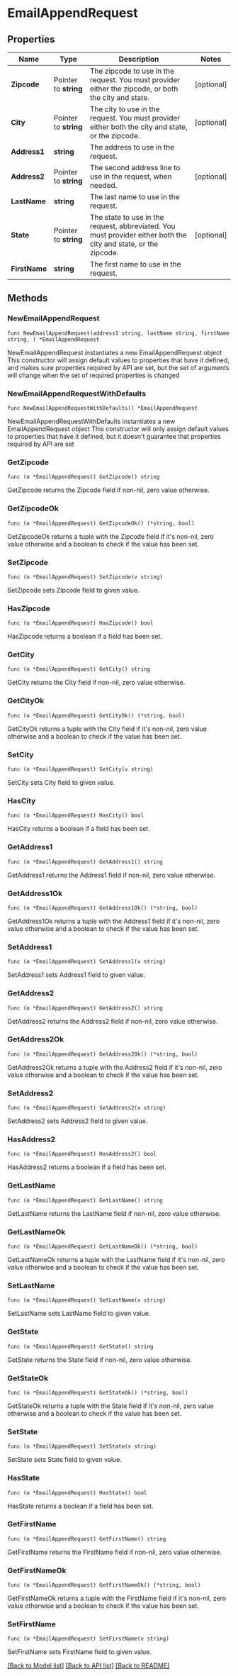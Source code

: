 # EmailAppendRequest

## Properties

Name | Type | Description | Notes
------------ | ------------- | ------------- | -------------
**Zipcode** | Pointer to **string** | The zipcode to use in the request. You must provider either the zipcode, or both the city and state. | [optional] 
**City** | Pointer to **string** | The city to use in the request. You must provider either both the city and state, or the zipcode. | [optional] 
**Address1** | **string** | The address to use in the request. | 
**Address2** | Pointer to **string** | The second address line to use in the request, when needed. | [optional] 
**LastName** | **string** | The last name to use in the request. | 
**State** | Pointer to **string** | The state to use in the request, abbreviated. You must provider either both the city and state, or the zipcode. | [optional] 
**FirstName** | **string** | The first name to use in the request. | 

## Methods

### NewEmailAppendRequest

`func NewEmailAppendRequest(address1 string, lastName string, firstName string, ) *EmailAppendRequest`

NewEmailAppendRequest instantiates a new EmailAppendRequest object
This constructor will assign default values to properties that have it defined,
and makes sure properties required by API are set, but the set of arguments
will change when the set of required properties is changed

### NewEmailAppendRequestWithDefaults

`func NewEmailAppendRequestWithDefaults() *EmailAppendRequest`

NewEmailAppendRequestWithDefaults instantiates a new EmailAppendRequest object
This constructor will only assign default values to properties that have it defined,
but it doesn't guarantee that properties required by API are set

### GetZipcode

`func (o *EmailAppendRequest) GetZipcode() string`

GetZipcode returns the Zipcode field if non-nil, zero value otherwise.

### GetZipcodeOk

`func (o *EmailAppendRequest) GetZipcodeOk() (*string, bool)`

GetZipcodeOk returns a tuple with the Zipcode field if it's non-nil, zero value otherwise
and a boolean to check if the value has been set.

### SetZipcode

`func (o *EmailAppendRequest) SetZipcode(v string)`

SetZipcode sets Zipcode field to given value.

### HasZipcode

`func (o *EmailAppendRequest) HasZipcode() bool`

HasZipcode returns a boolean if a field has been set.

### GetCity

`func (o *EmailAppendRequest) GetCity() string`

GetCity returns the City field if non-nil, zero value otherwise.

### GetCityOk

`func (o *EmailAppendRequest) GetCityOk() (*string, bool)`

GetCityOk returns a tuple with the City field if it's non-nil, zero value otherwise
and a boolean to check if the value has been set.

### SetCity

`func (o *EmailAppendRequest) SetCity(v string)`

SetCity sets City field to given value.

### HasCity

`func (o *EmailAppendRequest) HasCity() bool`

HasCity returns a boolean if a field has been set.

### GetAddress1

`func (o *EmailAppendRequest) GetAddress1() string`

GetAddress1 returns the Address1 field if non-nil, zero value otherwise.

### GetAddress1Ok

`func (o *EmailAppendRequest) GetAddress1Ok() (*string, bool)`

GetAddress1Ok returns a tuple with the Address1 field if it's non-nil, zero value otherwise
and a boolean to check if the value has been set.

### SetAddress1

`func (o *EmailAppendRequest) SetAddress1(v string)`

SetAddress1 sets Address1 field to given value.


### GetAddress2

`func (o *EmailAppendRequest) GetAddress2() string`

GetAddress2 returns the Address2 field if non-nil, zero value otherwise.

### GetAddress2Ok

`func (o *EmailAppendRequest) GetAddress2Ok() (*string, bool)`

GetAddress2Ok returns a tuple with the Address2 field if it's non-nil, zero value otherwise
and a boolean to check if the value has been set.

### SetAddress2

`func (o *EmailAppendRequest) SetAddress2(v string)`

SetAddress2 sets Address2 field to given value.

### HasAddress2

`func (o *EmailAppendRequest) HasAddress2() bool`

HasAddress2 returns a boolean if a field has been set.

### GetLastName

`func (o *EmailAppendRequest) GetLastName() string`

GetLastName returns the LastName field if non-nil, zero value otherwise.

### GetLastNameOk

`func (o *EmailAppendRequest) GetLastNameOk() (*string, bool)`

GetLastNameOk returns a tuple with the LastName field if it's non-nil, zero value otherwise
and a boolean to check if the value has been set.

### SetLastName

`func (o *EmailAppendRequest) SetLastName(v string)`

SetLastName sets LastName field to given value.


### GetState

`func (o *EmailAppendRequest) GetState() string`

GetState returns the State field if non-nil, zero value otherwise.

### GetStateOk

`func (o *EmailAppendRequest) GetStateOk() (*string, bool)`

GetStateOk returns a tuple with the State field if it's non-nil, zero value otherwise
and a boolean to check if the value has been set.

### SetState

`func (o *EmailAppendRequest) SetState(v string)`

SetState sets State field to given value.

### HasState

`func (o *EmailAppendRequest) HasState() bool`

HasState returns a boolean if a field has been set.

### GetFirstName

`func (o *EmailAppendRequest) GetFirstName() string`

GetFirstName returns the FirstName field if non-nil, zero value otherwise.

### GetFirstNameOk

`func (o *EmailAppendRequest) GetFirstNameOk() (*string, bool)`

GetFirstNameOk returns a tuple with the FirstName field if it's non-nil, zero value otherwise
and a boolean to check if the value has been set.

### SetFirstName

`func (o *EmailAppendRequest) SetFirstName(v string)`

SetFirstName sets FirstName field to given value.



[[Back to Model list]](../README.md#documentation-for-models) [[Back to API list]](../README.md#documentation-for-api-endpoints) [[Back to README]](../README.md)


